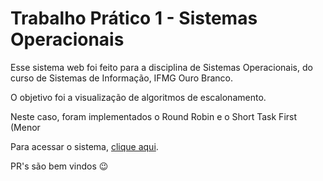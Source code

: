 # Trabalho Prático 1 - Sistemas Operacionais

Esse sistema web foi feito para a disciplina de Sistemas Operacionais, do curso de Sistemas de Informação, IFMG Ouro Branco.

O objetivo foi a visualização de algoritmos de escalonamento.

Neste caso, foram implementados o Round Robin e o Short Task First (Menor 

Para acessar o sistema, [clique aqui](https://so-trabalho-1.herokuapp.com).

PR's são bem vindos :wink:
